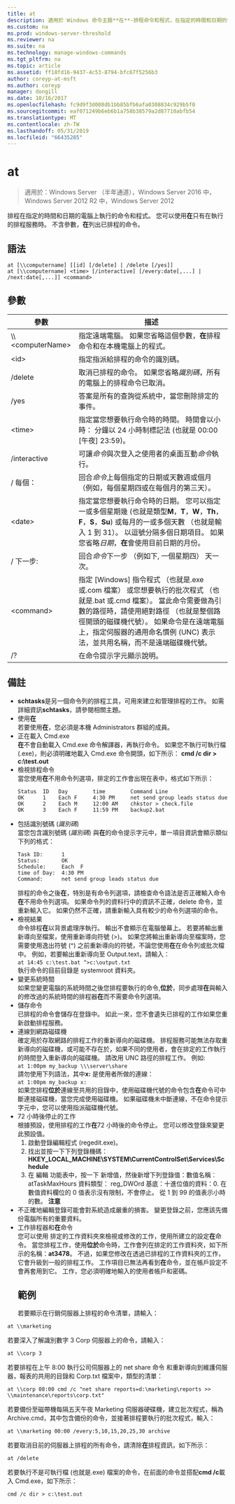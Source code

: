 ```yaml
---
title: at
description: 適用於 Windows 命令主題**在**-排程命令和程式，在指定的時間和日期的電腦上執行。
ms.custom: na
ms.prod: windows-server-threshold
ms.reviewer: na
ms.suite: na
ms.technology: manage-windows-commands
ms.tgt_pltfrm: na
ms.topic: article
ms.assetid: ff18fd16-9437-4c53-8794-bfc67f5256b3
author: coreyp-at-msft
ms.author: coreyp
manager: dongill
ms.date: 10/16/2017
ms.openlocfilehash: fc9d9f3d008db1bb85bfb6afa0308834c929b5f0
ms.sourcegitcommit: eaf071249b6eb6b1a758b38579a2d87710abfb54
ms.translationtype: MT
ms.contentlocale: zh-TW
ms.lasthandoff: 05/31/2019
ms.locfileid: "66435285"
---
```

# <a name="at"></a>at

>適用於：Windows Server （半年通道），Windows Server 2016 中，Windows Server 2012 R2 中，Windows Server 2012

排程在指定的時間和日期的電腦上執行的命令和程式。 您可以使用**在**只有在執行的排程服務時。 不含參數，**在**列出已排程的命令。
## <a name="syntax"></a>語法
```
at [\\computername] [[id] [/delete] | /delete [/yes]]
at [\\computername] <time> [/interactive] [/every:date[,...] | /next:date[,...]] <command>
```
## <a name="parameters"></a>參數

|      參數       |                                                                                                                                                                                                               描述                                                                                                                                                                                                                |
|----------------------|------------------------------------------------------------------------------------------------------------------------------------------------------------------------------------------------------------------------------------------------------------------------------------------------------------------------------------------------------------------------------------------------------------------------------------------|
| \\\\\<computerName\> |                                                                                                                                                        指定遠端電腦。 如果您省略這個參數，**在**排程命令和在本機電腦上的程式。                                                                                                                                                        |
|        \<id\>        |                                                                                                                                                                                   指定指派給排程的命令的識別碼。                                                                                                                                                                                   |
|       /delete        |                                                                                                                                                                取消已排程的命令。 如果您省略*識別碼*，所有的電腦上的排程命令已取消。                                                                                                                                                                |
|         /yes         |                                                                                                                                                                               答案是所有的查詢從系統中，當您刪除排定的事件。                                                                                                                                                                               |
|       \<time\>       |                                                                                                                                          指定當您想要執行命令時的時間。 時間會以小時： 分鐘以 24 小時制標記法 (也就是 00:00 [午夜] 23:59)。                                                                                                                                          |
|     /interactive     |                                                                                                                                                                  可讓*命令*與次登入之使用者的桌面互動*命令*執行。                                                                                                                                                                  |
|       / 每個：        |                                                                                                                                                    回合*命令*上每個指定的日期或天數週或個月 （例如，每個星期四或在每個月的第三天）。                                                                                                                                                    |
|       \<date\>       |                                                  指定當您想要執行命令時的日期。 您可以指定一或多個星期幾 (也就是類型**M**，**T**，**W**，**Th**，**F**，**S**，**Su**) 或每月的一或多個天數 （也就是輸入 1 到 31）。 以逗號分隔多個日期項目。 如果您省略*日期*，**在**會使用目前日期的月份。                                                  |
|        / 下一步:        |                                                                                                                                                                              回合*命令*下一步 （例如下, 一個星期四） 天一次。                                                                                                                                                                              |
|     \<command\>      | 指定 [Windows] 指令程式 （也就是.exe 或.com 檔案） 或您想要執行的批次程式 （也就是.bat 或.cmd 檔案）。 當此命令需要做為引數的路徑時，請使用絕對路徑 （也就是整個路徑開頭的磁碟機代號）。 如果命令是在遠端電腦上，指定伺服器的通用命名慣例 (UNC) 表示法，並共用名稱，而不是遠端磁碟機代號。 |
|          /?          |                                                                                                                                                                                                   在命令提示字元顯示說明。                                                                                                                                                                                                   |

## <a name="remarks"></a>備註
- **schtasks**是另一個命令列的排程工具，可用來建立和管理排程的工作。 如需詳細資訊**schtasks**，請參閱相關主題。
- 使用**在**  
  若要使用**在**，您必須是本機 Administrators 群組的成員。
- 正在載入 Cmd.exe  
  **在**不會自動載入 Cmd.exe 命令解譯器，再執行命令。 如果您不執行可執行檔 (.exe)，則必須明確地載入 Cmd.exe 命令開頭，如下所示： **cmd /c dir > c:\test.out**
- 檢視排程命令  
  當您使用**在**不用命令列選項，排定的工作會出現在表中，格式如下所示：
  ```
  Status  ID   Day        time        Command Line
  OK      1    Each F     4:30 PM     net send group leads status due
  OK      2    Each M     12:00 AM    chkstor > check.file
  OK      3    Each F     11:59 PM    backup2.bat
  ```
- 包括識別號碼 (*識別碼*)  
  當您包含識別號碼 (*識別碼*) 與**在**的命令提示字元中，單一項目資訊會顯示類似下列的格式：  
  ```
  Task ID:      1
  Status:       OK
  Schedule:     Each  F
  time of Day:  4:30 PM
  Command:      net send group leads status due
  ```
  排程的命令之後**在**，特別是有命令列選項，請檢查命令語法是否正確輸入命令**在**不用命令列選項。 如果命令列的資料行中的資訊不正確，delete 命令，並重新輸入它。 如果仍然不正確，請重新輸入具有較少的命令列選項的命令。
- 檢視結果  
  命令排程**在**以背景處理序執行。 輸出不會顯示在電腦螢幕上。 若要將輸出重新導向至檔案，使用重新導向符號 (>)。 如果您將輸出重新導向至檔案時，您需要使用逸出符號 (^) 之前重新導向的符號，不論您使用**在**在命令列或批次檔中。 例如，若要輸出重新導向至 Output.text，請輸入：  
  `at 14:45 c:\test.bat ^>c:\output.txt`  
  執行命令的目前目錄是 systemroot 資料夾。
- 變更系統時間  
  如果您變更電腦的系統時間之後您排程要執行的命令,**位於**，同步處理**在**與輸入的修改過的系統時間的排程器**在**而不需要命令列選項。
- 儲存命令  
  已排程的命令會儲存在登錄中。 如此一來，您不會遺失已排程的工作如果您重新啟動排程服務。
- 連線到網路磁碟機  
  確定用於存取網路的排程工作的重新導向的磁碟機。 排程服務可能無法存取重新導向的磁碟機，或可能不存在於，如果不同的使用者，會在排定的工作執行的時間登入重新導向的磁碟機。 請改用 UNC 路徑的排程工作。 例如:  
  `at 1:00pm my_backup \\\server\share`  
  請勿使用下列語法，其中**x:** 是使用者所做的連線：  
  `at 1:00pm my_backup x:`  
  如果您排程**位於**連線至共用的目錄中，使用磁碟機代號的命令包含**在**命令可中斷連接磁碟機，當您完成使用磁碟機。 如果磁碟機未中斷連線，不在命令提示字元中，您可以使用指派磁碟機代號。
- 72 小時後停止的工作  
  根據預設，使用排程的工作**在**72 小時後的命令停止。 您可以修改登錄來變更此預設值。
  1.  啟動登錄編輯程式 (regedit.exe)。
  2.  找出並按一下下列登錄機碼：**HKEY_LOCAL_MACHINE\SYSTEM\CurrentControlSet\Services\Schedule**
  3.  在 編輯 功能表中，按一下 新增值，然後新增下列登錄值：數值名稱︰ atTaskMaxHours 資料類型： reg_DWOrd 基底：十進位值的資料：0. 在數值資料欄位的 0 值表示沒有限制，不會停止。 從 1 到 99 的值表示小時的數。
  **注意**
- 不正確地編輯登錄可能會對系統造成嚴重的損害。 變更登錄之前，您應該先備份電腦所有的重要資料。
- 工作排程器和**在**命令  
  您可以使用 排定的工作資料夾來檢視或修改的工作，使用所建立的設定**在**命令。 當您排程工作，使用**位於**命令時，工作會列在排定的工作資料夾，如下所示的名稱：**at3478**。 不過，如果您修改在透過已排程的工作資料夾的工作，它會升級到一般的排程工作。 工作項目已無法再看到**在**命令，並在帳戶設定不會再套用到它。 工作，您必須明確地輸入的使用者帳戶和密碼。
  ## <a name="examples"></a>範例
  若要顯示在行銷伺服器上排程的命令清單，請輸入：

`at \\marketing`

若要深入了解識別數字 3 Corp 伺服器上的命令，請輸入：

`at \\corp 3`

若要排程在上午 8:00 執行公司伺服器上的 net share 命令 和重新導向到維護伺服器，報表的共用的目錄和 Corp.txt 檔案中，類型的清單：

`at \\corp 08:00 cmd /c "net share reports=d:\marketing\reports >> \\maintenance\reports\corp.txt"`

若要備份至磁帶機每隔五天午夜 Marketing 伺服器硬碟機，建立批次程式，稱為 Archive.cmd，其中包含備份的命令，並接著排程要執行的批次程式，輸入：

`at \\marketing 00:00 /every:5,10,15,20,25,30 archive`

若要取消目前的伺服器上排程的所有命令，請清除**在**排程資訊，如下所示：

`at /delete`

若要執行不是可執行檔 (也就是.exe) 檔案的命令，在前面的命令並搭配**cmd /c**載入 Cmd.exe，如下所示：

`cmd /c dir > c:\test.out`
